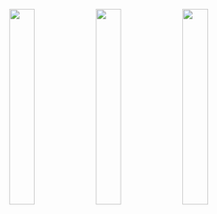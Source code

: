 <p float="left">
  <img src="https://github.com/muhammedconger/muhammedconger/blob/main/readme.gif" width="30%" height="30%" transform: rotateY(180deg)>
  <img src="https://github.com/muhammedconger/muhammedconger/blob/main/readme.jpg" width="30%" height="30%">
  <img src="https://github.com/muhammedconger/muhammedconger/blob/main/readme.gif" width="30%" height="30%">
</p>
